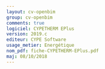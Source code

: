 ```yaml
---
layout: cv-openbim
group: cv-openbim
comments: true
logiciel: CYPETHERM EPlus
version: 2019.c
editeur: CYPE Software
usage_metier: Energétique
nom_pdf: fiche-CYPETHERM-EPlus.pdf
maj: 08/10/2018
---
```

